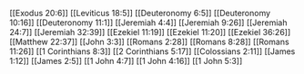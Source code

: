 [[Exodus 20:6]]
[[Leviticus 18:5]]
[[Deuteronomy 6:5]]
[[Deuteronomy 10:16]]
[[Deuteronomy 11:1]]
[[Jeremiah 4:4]]
[[Jeremiah 9:26]]
[[Jeremiah 24:7]]
[[Jeremiah 32:39]]
[[Ezekiel 11:19]]
[[Ezekiel 11:20]]
[[Ezekiel 36:26]]
[[Matthew 22:37]]
[[John 3:3]]
[[Romans 2:28]]
[[Romans 8:28]]
[[Romans 11:26]]
[[1 Corinthians 8:3]]
[[2 Corinthians 5:17]]
[[Colossians 2:11]]
[[James 1:12]]
[[James 2:5]]
[[1 John 4:7]]
[[1 John 4:16]]
[[1 John 5:3]]
